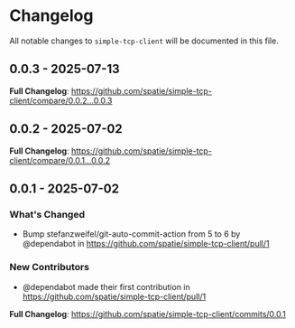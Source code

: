 # Changelog

All notable changes to `simple-tcp-client` will be documented in this file.

## 0.0.3 - 2025-07-13

**Full Changelog**: https://github.com/spatie/simple-tcp-client/compare/0.0.2...0.0.3

## 0.0.2 - 2025-07-02

**Full Changelog**: https://github.com/spatie/simple-tcp-client/compare/0.0.1...0.0.2

## 0.0.1 - 2025-07-02

### What's Changed

* Bump stefanzweifel/git-auto-commit-action from 5 to 6 by @dependabot in https://github.com/spatie/simple-tcp-client/pull/1

### New Contributors

* @dependabot made their first contribution in https://github.com/spatie/simple-tcp-client/pull/1

**Full Changelog**: https://github.com/spatie/simple-tcp-client/commits/0.0.1
